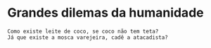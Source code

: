 # Grandes dilemas da humanidade
```
Como existe leite de coco, se coco não tem teta?
Já que existe a mosca varejeira, cadê a atacadista?
```
